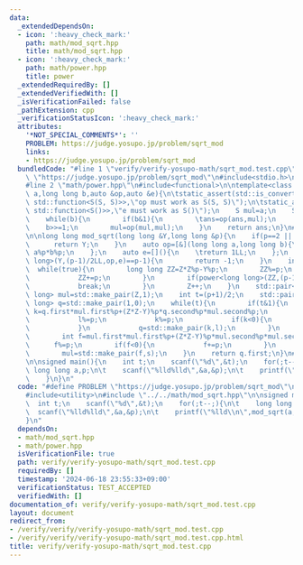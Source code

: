 ```yaml
---
data:
  _extendedDependsOn:
  - icon: ':heavy_check_mark:'
    path: math/mod_sqrt.hpp
    title: math/mod_sqrt.hpp
  - icon: ':heavy_check_mark:'
    path: math/power.hpp
    title: power
  _extendedRequiredBy: []
  _extendedVerifiedWith: []
  _isVerificationFailed: false
  _pathExtension: cpp
  _verificationStatusIcon: ':heavy_check_mark:'
  attributes:
    '*NOT_SPECIAL_COMMENTS*': ''
    PROBLEM: https://judge.yosupo.jp/problem/sqrt_mod
    links:
    - https://judge.yosupo.jp/problem/sqrt_mod
  bundledCode: "#line 1 \"verify/verify-yosupo-math/sqrt_mod.test.cpp\"\n#define PROBLEM\
    \ \"https://judge.yosupo.jp/problem/sqrt_mod\"\n#include<stdio.h>\n#include<utility>\n\
    #line 2 \"math/power.hpp\"\n#include<functional>\n\ntemplate<class S>\nS power(S\
    \ a,long long b,auto &op,auto &e){\n\tstatic_assert(std::is_convertible_v<decltype(op),\
    \ std::function<S(S, S)>>,\"op must work as S(S, S)\");\n\tstatic_assert(std::is_convertible_v<decltype(e),\
    \ std::function<S()>>,\"e must work as S()\");\n    S mul=a;\n    S ans=e();\n\
    \    while(b){\n        if(b&1){\n        \tans=op(ans,mul);\n        }\n    \
    \    b>>=1;\n        mul=op(mul,mul);\n    }\n    return ans;\n}\n#line 4 \"math/mod_sqrt.hpp\"\
    \n\nlong long mod_sqrt(long long &Y,long long &p){\n    if(p==2 || Y==0){\n  \
    \      return Y;\n    }\n    auto op=[&](long long a,long long b){\n    \treturn\
    \ a%p*b%p;\n    };\n    auto e=[](){\n    \treturn 1LL;\n    };\n    if(power<long\
    \ long>(Y,(p-1)/2LL,op,e)==p-1){\n        return -1;\n    }\n    int Z=0;\n  \
    \  while(true){\n        long long ZZ=Z*Z%p-Y%p;\n        ZZ%=p;\n        if(ZZ<0){\n\
    \            ZZ+=p;\n        }\n        if(power<long long>(ZZ,(p-1)/2,op,e)==p-1){\n\
    \            break;\n        }\n        Z++;\n    }\n    std::pair<long long,long\
    \ long> mul=std::make_pair(Z,1);\n    int t=(p+1)/2;\n    std::pair<long long,long\
    \ long> q=std::make_pair(1,0);\n    while(t){\n        if(t&1){\n            int\
    \ k=q.first*mul.first%p+(Z*Z-Y)%p*q.second%p*mul.second%p;\n            int l=q.second*mul.first%p+q.first*mul.second%p;\n\
    \            l%=p;\n            k%=p;\n            if(k<0){\n                k+=p;\n\
    \            }\n            q=std::make_pair(k,l);\n        }\n        t>>=1;\n\
    \        int f=mul.first*mul.first%p+(Z*Z-Y)%p*mul.second%p*mul.second%p;\n  \
    \      f%=p;\n        if(f<0){\n            f+=p;\n        }\n        int s=mul.second*mul.first%p*2%p;\n\
    \        mul=std::make_pair(f,s);\n    }\n    return q.first;\n}\n#line 5 \"verify/verify-yosupo-math/sqrt_mod.test.cpp\"\
    \n\nsigned main(){\n    int t;\n    scanf(\"%d\",&t);\n    for(;t--;){\n\t   \
    \ long long a,p;\n\t    scanf(\"%lld%lld\",&a,&p);\n\t    printf(\"%lld\\n\",mod_sqrt(a,p));\n\
    \    }\n}\n"
  code: "#define PROBLEM \"https://judge.yosupo.jp/problem/sqrt_mod\"\n#include<stdio.h>\n\
    #include<utility>\n#include \"../../math/mod_sqrt.hpp\"\n\nsigned main(){\n  \
    \  int t;\n    scanf(\"%d\",&t);\n    for(;t--;){\n\t    long long a,p;\n\t  \
    \  scanf(\"%lld%lld\",&a,&p);\n\t    printf(\"%lld\\n\",mod_sqrt(a,p));\n    }\n\
    }\n"
  dependsOn:
  - math/mod_sqrt.hpp
  - math/power.hpp
  isVerificationFile: true
  path: verify/verify-yosupo-math/sqrt_mod.test.cpp
  requiredBy: []
  timestamp: '2024-06-18 23:55:33+09:00'
  verificationStatus: TEST_ACCEPTED
  verifiedWith: []
documentation_of: verify/verify-yosupo-math/sqrt_mod.test.cpp
layout: document
redirect_from:
- /verify/verify/verify-yosupo-math/sqrt_mod.test.cpp
- /verify/verify/verify-yosupo-math/sqrt_mod.test.cpp.html
title: verify/verify-yosupo-math/sqrt_mod.test.cpp
---
```

